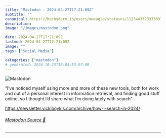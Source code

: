 ```yaml
---
title: "Mastodon - 2024-04-27T17:21:09Z"
subtitle: ""
canonical: https://hachyderm.io/users/mweagle/statuses/112344332333303751
description:
image: "/images/mastodon.png"

date: 2024-04-27T17:21:09Z
lastmod: 2024-04-27T17:21:09Z
image: ""
tags: ["Social Media"]

categories: ["mastodon"]
# generated: 2024-10-23T18:04:53-07:00
---
```

![Mastodon](/images/mastodon.png)

<p>“I’ve noticed myself using more and more of these new tools, both for work and out of a personal interest in information retrieval, and finding good stuff online, so I thought I’d share what I’m doing lately with search”</p><p><a href="https://newsletter.vickiboykis.com/archive/how-i-search-in-2024/" target="_blank" rel="nofollow noopener noreferrer" translate="no"><span class="invisible">https://</span><span class="ellipsis">newsletter.vickiboykis.com/arc</span><span class="invisible">hive/how-i-search-in-2024/</span></a></p>


###### [Mastodon Source 🐘](https://hachyderm.io/@mweagle/112344332333303751)

___
